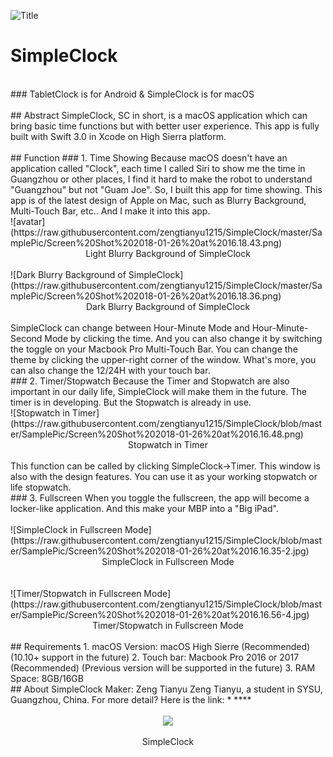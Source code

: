 ![Title](https://raw.githubusercontent.com/zengtianyu1215/SimpleClock/master/SamplePic/Screen%20Shot%202018-01-26%20at%2016.25.36-7.jpg)
# SimpleClock
<br>
### TabletClock is for Android & SimpleClock is for macOS
<br>
<br>
## Abstract
SimpleClock, SC in short, is a macOS application which can bring basic time functions but with better user experience. This app is fully built with Swift 3.0 in Xcode on High Sierra platform. 
<br>
<br>
## Function
### 1. Time Showing
Because macOS doesn't have an application called "Clock", each time I called Siri to show me the time in Guangzhou or other places, I find it hard to make the robot to understand "Guangzhou" but not "Guam Joe". So, I built this app for time showing.
This app is of the latest design of Apple on Mac, such as Blurry Background, Multi-Touch Bar, etc.. And I make it into this app.
<br>
![avatar](https://raw.githubusercontent.com/zengtianyu1215/SimpleClock/master/SamplePic/Screen%20Shot%202018-01-26%20at%2016.18.43.png)
<center>Light Blurry Background of SimpleClock</center>
<br>
![Dark Blurry Background of SimpleClock](https://raw.githubusercontent.com/zengtianyu1215/SimpleClock/master/SamplePic/Screen%20Shot%202018-01-26%20at%2016.18.36.png)
<br>
<center>Dark Blurry Background of SimpleClock</center>
<br>
SimpleClock can change between Hour-Minute Mode and Hour-Minute-Second Mode by clicking the time. And you can also change it by switching the toggle on your Macbook Pro Multi-Touch Bar. You can change the theme by clicking the upper-right corner of the window. What's more, you can also change the 12/24H with your touch bar.
<br>
### 2. Timer/Stopwatch
Because the Timer and Stopwatch are also important in our daily life, SimpleClock will make them in the future. The timer is in developing. But the Stopwatch is already in use. 
<br>
![Stopwatch in Timer](https://raw.githubusercontent.com/zengtianyu1215/SimpleClock/blob/master/SamplePic/Screen%20Shot%202018-01-26%20at%2016.16.48.png)
<br>
<center>Stopwatch in Timer</center>
<br>
This function can be called by clicking SimpleClock->Timer. This window is also with the design features. You can use it as your working stopwatch or life stopwatch.
<br>
### 3. Fullscreen
When you toggle the fullscreen, the app will become a locker-like application. And this make your MBP into a "Big iPad".
<br>
<br>
![SimpleClock in Fullscreen Mode](https://raw.githubusercontent.com/zengtianyu1215/SimpleClock/blob/master/SamplePic/Screen%20Shot%202018-01-26%20at%2016.16.35-2.jpg)
<br>
<center>SimpleClock in Fullscreen Mode</center>
<br>
<br>
![Timer/Stopwatch in Fullscreen Mode](https://raw.githubusercontent.com/zengtianyu1215/SimpleClock/blob/master/SamplePic/Screen%20Shot%202018-01-26%20at%2016.16.56-4.jpg)
<br>
<center>Timer/Stopwatch in Fullscreen Mode</center>
<br>
## Requirements
1. macOS Version: macOS High Sierre (Recommended) (10.10+ support in the future)
2. Touch bar: Macbook Pro 2016 or 2017 (Recommended) (Previous version will be supported in the future)
3. RAM Space: 8GB/16GB
<br>
## About SimpleClock Maker: Zeng Tianyu
Zeng Tianyu, a student in SYSU, Guangzhou, China. For more detail? Here is the link:
* **<https://zengtianyu1215.github.io/Zengtianyu.io/>**
<br>
<br>
<div style="text-align:center"><img src ="https://raw.githubusercontent.com/zengtianyu1215/SimpleClock/master/icon.png" /></div>
<br>
<center>SimpleClock</center>
<br>

